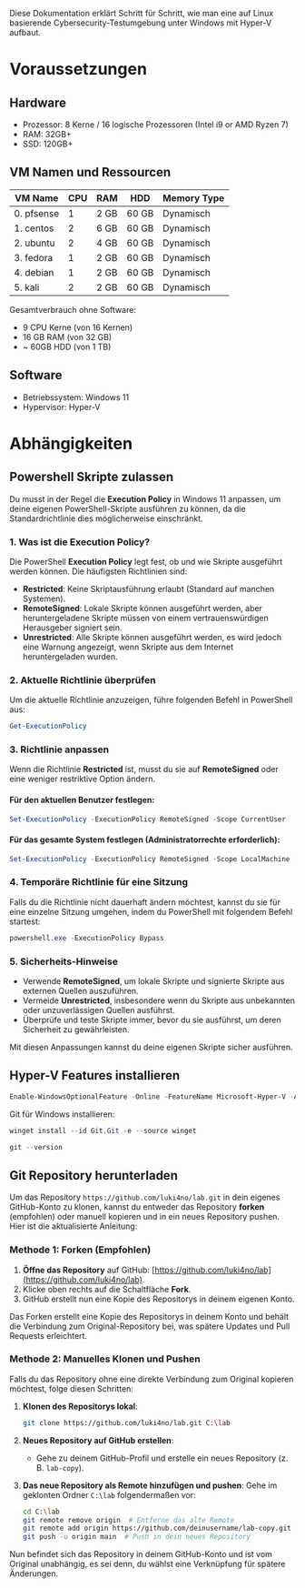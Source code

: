 Diese Dokumentation erklärt Schritt für Schritt, wie man eine auf Linux basierende Cybersecurity-Testumgebung unter Windows mit Hyper-V aufbaut.

# Voraussetzungen

## Hardware

* Prozessor: 8 Kerne / 16 logische Prozessoren (Intel i9 or AMD Ryzen 7)
* RAM: 32GB+
* SSD: 120GB+

## VM Namen und Ressourcen

| VM Name       | CPU | RAM   | HDD       | Memory Type |
|---------------|-----|-------|-----------|-------------|
| 0. pfsense    | 1   | 2 GB  | 60 GB     | Dynamisch   |
| 1. centos     | 2   | 6 GB  | 60 GB     | Dynamisch   |
| 2. ubuntu     | 2   | 4 GB  | 60 GB     | Dynamisch   |
| 3. fedora     | 1   | 2 GB  | 60 GB     | Dynamisch   |
| 4. debian     | 1   | 2 GB  | 60 GB     | Dynamisch   |
| 5. kali       | 2   | 2 GB  | 60 GB     | Dynamisch   |

Gesamtverbrauch ohne Software:
* 9 CPU Kerne (von 16 Kernen)
* 16 GB RAM (von 32 GB)
* ~ 60GB HDD (von 1 TB)

## Software

* Betriebssystem: Windows 11
* Hypervisor: Hyper-V

# Abhängigkeiten

## Powershell Skripte zulassen

Du musst in der Regel die **Execution Policy** in Windows 11 anpassen, um deine eigenen PowerShell-Skripte ausführen zu können, da die Standardrichtlinie dies möglicherweise einschränkt.

### 1. **Was ist die Execution Policy?**
Die PowerShell **Execution Policy** legt fest, ob und wie Skripte ausgeführt werden können. Die häufigsten Richtlinien sind:
- **Restricted**: Keine Skriptausführung erlaubt (Standard auf manchen Systemen).
- **RemoteSigned**: Lokale Skripte können ausgeführt werden, aber heruntergeladene Skripte müssen von einem vertrauenswürdigen Herausgeber signiert sein.
- **Unrestricted**: Alle Skripte können ausgeführt werden, es wird jedoch eine Warnung angezeigt, wenn Skripte aus dem Internet heruntergeladen wurden.

### 2. **Aktuelle Richtlinie überprüfen**
Um die aktuelle Richtlinie anzuzeigen, führe folgenden Befehl in PowerShell aus:
```powershell
Get-ExecutionPolicy
```

### 3. **Richtlinie anpassen**
Wenn die Richtlinie **Restricted** ist, musst du sie auf **RemoteSigned** oder eine weniger restriktive Option ändern.

#### Für den aktuellen Benutzer festlegen:
```powershell
Set-ExecutionPolicy -ExecutionPolicy RemoteSigned -Scope CurrentUser
```

#### Für das gesamte System festlegen (Administratorrechte erforderlich):
```powershell
Set-ExecutionPolicy -ExecutionPolicy RemoteSigned -Scope LocalMachine
```

### 4. **Temporäre Richtlinie für eine Sitzung**
Falls du die Richtlinie nicht dauerhaft ändern möchtest, kannst du sie für eine einzelne Sitzung umgehen, indem du PowerShell mit folgendem Befehl startest:
```powershell
powershell.exe -ExecutionPolicy Bypass
```

### 5. **Sicherheits-Hinweise**
- Verwende **RemoteSigned**, um lokale Skripte und signierte Skripte aus externen Quellen auszuführen.
- Vermeide **Unrestricted**, insbesondere wenn du Skripte aus unbekannten oder unzuverlässigen Quellen ausführst.
- Überprüfe und teste Skripte immer, bevor du sie ausführst, um deren Sicherheit zu gewährleisten.

Mit diesen Anpassungen kannst du deine eigenen Skripte sicher ausführen.


## Hyper-V Features installieren

```powershell
Enable-WindowsOptionalFeature -Online -FeatureName Microsoft-Hyper-V -All
```

Git für Windows installieren:

```powershell
winget install --id Git.Git -e --source winget
```
```powershell
git --version
```

## Git Repository herunterladen

Um das Repository `https://github.com/luki4no/lab.git` in dein eigenes GitHub-Konto zu klonen, kannst du entweder das Repository **forken** (empfohlen) oder manuell kopieren und in ein neues Repository pushen. Hier ist die aktualisierte Anleitung:

### Methode 1: Forken (Empfohlen)
1. **Öffne das Repository** auf GitHub: [https://github.com/luki4no/lab](https://github.com/luki4no/lab).
2. Klicke oben rechts auf die Schaltfläche **Fork**.
3. GitHub erstellt nun eine Kopie des Repositorys in deinem eigenen Konto.

Das Forken erstellt eine Kopie des Repositorys in deinem Konto und behält die Verbindung zum Original-Repository bei, was spätere Updates und Pull Requests erleichtert.

### Methode 2: Manuelles Klonen und Pushen
Falls du das Repository ohne eine direkte Verbindung zum Original kopieren möchtest, folge diesen Schritten:

1. **Klonen des Repositorys lokal**:
   ```bash
   git clone https://github.com/luki4no/lab.git C:\lab
   ```

2. **Neues Repository auf GitHub erstellen**:
   - Gehe zu deinem GitHub-Profil und erstelle ein neues Repository (z. B. `lab-copy`).

3. **Das neue Repository als Remote hinzufügen und pushen**:
   Gehe im geklonten Ordner `C:\lab` folgendermaßen vor:
   ```bash
   cd C:\lab
   git remote remove origin  # Entferne das alte Remote
   git remote add origin https://github.com/deinusername/lab-copy.git
   git push -u origin main  # Push in dein neues Repository
   ```

Nun befindet sich das Repository in deinem GitHub-Konto und ist vom Original unabhängig, es sei denn, du wählst eine Verknüpfung für spätere Änderungen.

